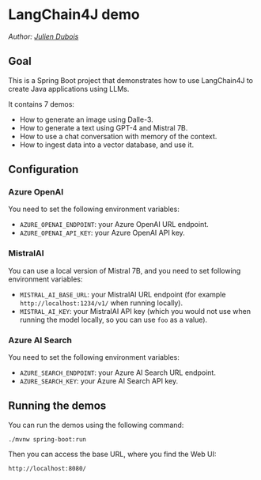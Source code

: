 # LangChain4J demo

_Author: [Julien Dubois](https://www.julien-dubois.com)_

## Goal

This is a Spring Boot project that demonstrates how to use LangChain4J to create Java applications using LLMs.

It contains 7 demos:

- How to generate an image using Dalle-3.
- How to generate a text using GPT-4 and Mistral 7B.
- How to use a chat conversation with memory of the context.
- How to ingest data into a vector database, and use it.

## Configuration

### Azure OpenAI

You need to set the following environment variables:

- `AZURE_OPENAI_ENDPOINT`: your Azure OpenAI URL endpoint.
- `AZURE_OPENAI_API_KEY`: your Azure OpenAI API key.

### MistralAI

You can use a local version of Mistral 7B, and you need to set following environment variables:

- `MISTRAL_AI_BASE_URL`: your MistralAI URL endpoint (for example `http://localhost:1234/v1/` when running locally).
- `MISTRAL_AI_KEY`: your MistralAI API key (which you would not use when running the model locally, so you can use `foo` as a value).

### Azure AI Search

You need to set the following environment variables:

- `AZURE_SEARCH_ENDPOINT`: your Azure AI Search URL endpoint.
- `AZURE_SEARCH_KEY`: your Azure AI Search API key.

## Running the demos

You can run the demos using the following command:

```shell
./mvnw spring-boot:run
```

Then you can access the base URL, where you find the Web UI:

```
http://localhost:8080/
```
